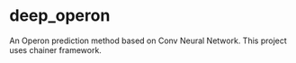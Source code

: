 # deep_operon
An Operon prediction method based on Conv Neural Network. This project uses chainer framework.
